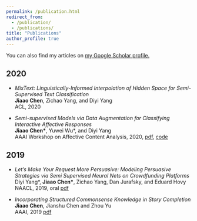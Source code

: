 ```yaml
---
permalink: /publication.html
redirect_from: 
  - /publication/
  - /publications/
title: "Publications"
author_profile: true
---
```


You can also find my articles on <u><a href="https://scholar.google.com/citations?user=Pi9IVvUAAAAJ&hl=en">my Google Scholar profile</a>.</u>

## 2020
* _MixText: Linguistically-Informed Interpolation of Hidden Space for Semi-Supervised Text Classification_        
**Jiaao Chen**, Zichao Yang, and Diyi Yang       
ACL, 2020    

* _Semi-supervised Models via Data Augmentation for Classifying Interactive Affective Responses_    
**Jiaao Chen\***, Yuwei Wu\*, and Diyi Yang      
AAAI Workshop on Affective Content Analysis, 2020, [pdf](https://arxiv.org/abs/2004.10972), [code](https://github.com/GT-SALT/AAAI_CLF)    

## 2019
* _Let’s Make Your Request More Persuasive: Modeling Persuasive Strategies via Semi Supervised Neural Nets on Crowdfunding Platforms_    
Diyi Yang\*, **Jiaao Chen\***, Zichao Yang, Dan Jurafsky, and Eduard Hovy   
NAACL, 2019, oral [pdf](https://www.aclweb.org/anthology/N19-1364)    

* _Incorporating Structured Commonsense Knowledge in Story Completion_     
**Jiaao Chen**, Jianshu Chen and Zhou Yu      
AAAI, 2019 [pdf](https://arxiv.org/abs/1811.00625)     

